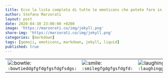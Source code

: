 ```yaml
---
title: Ecco la lista completa di tutte le emoticons che potete fare in Markdown
author: Stefano Marzorati
layout: post
date: 2020-04-30 23:00:00 +0200
image: 'https://marzorati.co/img/jekyll.png'
share-img: 'https://marzorati.co/img/jekyll.png'
categories: [markdown]
tags: [gemoji, emoticons, markdown, jekyll, liquid]
published: true
---
```

<center>
<table>
<tbody>
<tr>
<td>
<img class="emoji" title=":bowtie:" alt=":bowtie:" src="https://github.githubassets.com/images/icons/emoji/bowtie.png"> <code>:bowtieddgfgfdgfgsfdgfsdgs:</code>
</td>
<td>
<img class="emoji" title=":smile:" alt=":smile:" src="https://github.githubassets.com/images/icons/emoji/unicode/1f604.png"> <code>:smilegfgdgfgsfdgfd:</code>
</td>
<td>
<img title=":laughing:" alt=":laughing:" src="https://github.githubassets.com/images/icons/emoji/unicode/1f606.png"> <code>:laughinggfdgdsgdfgfsdgsd:</code>
</td>
</tr>
  </tbody>
</table>
</center>

